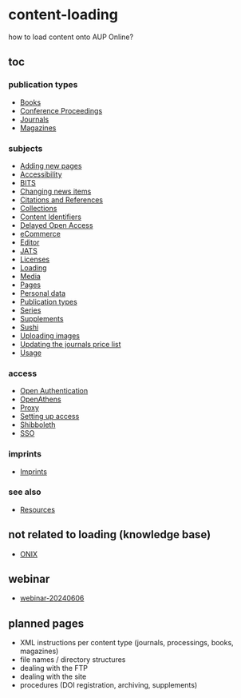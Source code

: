 # content-loading
how to load content onto AUP Online?

## toc

### publication types
- [Books](https://amsterdamuniversitypress.github.io/content-loading/books)
- [Conference Proceedings](https://amsterdamuniversitypress.github.io/content-loading/conferenceproceedings)
- [Journals](https://amsterdamuniversitypress.github.io/content-loading/journals)
- [Magazines](https://amsterdamuniversitypress.github.io/content-loading/magazines)

### subjects
- [Adding new pages](https://amsterdamuniversitypress.github.io/content-loading/addingnewpages)
- [Accessibility](https://amsterdamuniversitypress.github.io/content-loading/accessibility)
- [BITS](https://amsterdamuniversitypress.github.io/content-loading/bits)
- [Changing news items](https://amsterdamuniversitypress.github.io/content-loading/changingnewsitems)
- [Citations and References](https://amsterdamuniversitypress.github.io/content-loading/citationsreferences)
- [Collections](https://amsterdamuniversitypress.github.io/content-loading/collections)
- [Content Identifiers](https://amsterdamuniversitypress.github.io/content-loading/contentidentifiers)
- [Delayed Open Access](https://amsterdamuniversitypress.github.io/content-loading/delayedopenaccess)
- [eCommerce](https://amsterdamuniversitypress.github.io/content-loading/ecommerce)
- [Editor](https://amsterdamuniversitypress.github.io/content-loading/editor)
- [JATS](https://amsterdamuniversitypress.github.io/content-loading/jats)
- [Licenses](https://amsterdamuniversitypress.github.io/content-loading/licenses)
- [Loading](https://amsterdamuniversitypress.github.io/content-loading/loading)
- [Media](https://amsterdamuniversitypress.github.io/content-loading/media)
- [Pages](https://amsterdamuniversitypress.github.io/content-loading/pages)
- [Personal data](https://amsterdamuniversitypress.github.io/content-loading/personaldata)
- [Publication types](https://amsterdamuniversitypress.github.io/content-loading/publicationtypes)
- [Series](https://amsterdamuniversitypress.github.io/content-loading/series)
- [Supplements](https://amsterdamuniversitypress.github.io/content-loading/supplements)
- [Sushi](https://amsterdamuniversitypress.github.io/content-loading/sushi)
- [Uploading images](https://amsterdamuniversitypress.github.io/content-loading/uploadingimages)
- [Updating the journals price list](https://amsterdamuniversitypress.github.io/content-loading/updatingjournalspricelist)
- [Usage](https://amsterdamuniversitypress.github.io/content-loading/usage)

### access
- [Open Authentication](https://amsterdamuniversitypress.github.io/content-loading/openauthentication)
- [OpenAthens](https://amsterdamuniversitypress.github.io/content-loading/openathens)
- [Proxy](https://amsterdamuniversitypress.github.io/content-loading/proxy)
- [Setting up access](https://amsterdamuniversitypress.github.io/content-loading/settingupaccess)
- [Shibboleth](https://amsterdamuniversitypress.github.io/content-loading/shibboleth)
- [SSO](https://amsterdamuniversitypress.github.io/content-loading/sso)

### imprints
- [Imprints](https://amsterdamuniversitypress.github.io/content-loading/imprints)

### see also
- [Resources](https://amsterdamuniversitypress.github.io/content-loading/resources)


## not related to loading (knowledge base)
- [ONIX](https://amsterdamuniversitypress.github.io/content-loading/onix)

## webinar
- [webinar-20240606](https://amsterdamuniversitypress.github.io/content-loading/webinar-20240606)

## planned pages

- XML instructions per content type (journals, processings, books, magazines)
- file names / directory structures
- dealing with the FTP
- dealing with the site
- procedures (DOI registration, archiving, supplements)
